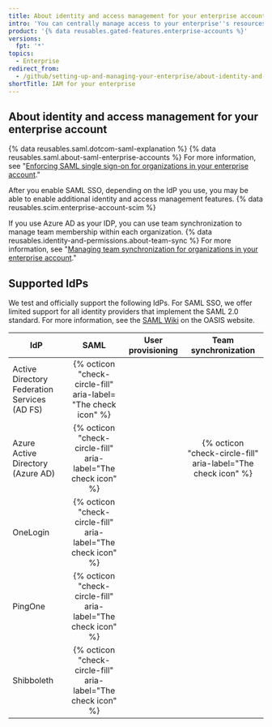 ```yaml
---
title: About identity and access management for your enterprise account
intro: 'You can centrally manage access to your enterprise''s resources, organization membership, and team membership using your identity provider (IdP).'
product: '{% data reusables.gated-features.enterprise-accounts %}'
versions:
  fpt: '*'
topics:
  - Enterprise
redirect_from:
  - /github/setting-up-and-managing-your-enterprise/about-identity-and-access-management-for-your-enterprise-account
shortTitle: IAM for your enterprise
---
```

## About identity and access management for your enterprise account

{% data reusables.saml.dotcom-saml-explanation %} {% data reusables.saml.about-saml-enterprise-accounts %} For more information, see "[Enforcing SAML single sign-on for organizations in your enterprise account](/github/setting-up-and-managing-your-enterprise/configuring-identity-and-access-management-for-your-enterprise-account/enforcing-saml-single-sign-on-for-organizations-in-your-enterprise-account)."

After you enable SAML SSO, depending on the IdP you use, you may be able to enable additional identity and access management features. {% data reusables.scim.enterprise-account-scim %}

If you use Azure AD as your IDP, you can use team synchronization to manage team membership within each organization. {% data reusables.identity-and-permissions.about-team-sync %} For more information, see "[Managing team synchronization for organizations in your enterprise account](/github/setting-up-and-managing-your-enterprise/managing-team-synchronization-for-organizations-in-your-enterprise-account)."

## Supported IdPs

We test and officially support the following IdPs. For SAML SSO, we offer limited support for all identity providers that implement the SAML 2.0 standard. For more information, see the [SAML Wiki](https://wiki.oasis-open.org/security) on the OASIS website.

IdP | SAML | User provisioning | Team synchronization | 
--- | :--: | :---------------: | :-------: |
Active Directory Federation Services (AD FS) | {% octicon "check-circle-fill" aria-label= "The check icon" %} | | |
Azure Active Directory (Azure AD) | {% octicon "check-circle-fill" aria-label="The check icon" %} | | {% octicon "check-circle-fill" aria-label="The check icon" %} |
OneLogin | {% octicon "check-circle-fill" aria-label="The check icon" %} | | |
PingOne | {% octicon "check-circle-fill" aria-label="The check icon" %} | | |
Shibboleth | {% octicon "check-circle-fill" aria-label="The check icon" %} | | |
